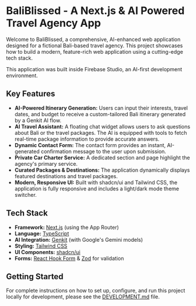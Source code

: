 # BaliBlissed - A Next.js & AI Powered Travel Agency App

Welcome to BaliBlissed, a comprehensive, AI-enhanced web application designed for a fictional Bali-based travel agency. This project showcases how to build a modern, feature-rich web application using a cutting-edge tech stack.

This application was built inside Firebase Studio, an AI-first development environment.

## Key Features

- **AI-Powered Itinerary Generation:** Users can input their interests, travel dates, and budget to receive a custom-tailored Bali itinerary generated by a Genkit AI flow.
- **AI Travel Assistant:** A floating chat widget allows users to ask questions about Bali or the travel packages. The AI is equipped with tools to fetch real-time package information to provide accurate answers.
- **Dynamic Contact Form:** The contact form provides an instant, AI-generated confirmation message to the user upon submission.
- **Private Car Charter Service:** A dedicated section and page highlight the agency's primary service.
- **Curated Packages & Destinations:** The application dynamically displays featured destinations and travel packages.
- **Modern, Responsive UI:** Built with shadcn/ui and Tailwind CSS, the application is fully responsive and includes a light/dark mode theme switcher.

## Tech Stack

- **Framework:** [Next.js](https://nextjs.org/) (using the App Router)
- **Language:** [TypeScript](https://www.typescriptlang.org/)
- **AI Integration:** [Genkit](https://firebase.google.com/docs/genkit) (with Google's Gemini models)
- **Styling:** [Tailwind CSS](https://tailwindcss.com/)
- **UI Components:** [shadcn/ui](https://ui.shadcn.com/)
- **Forms:** [React Hook Form](https://react-hook-form.com/) & [Zod](https://zod.dev/) for validation

## Getting Started

For complete instructions on how to set up, configure, and run this project locally for development, please see the [DEVELOPMENT.md](instructions/DEVELOPMENT.md) file.

